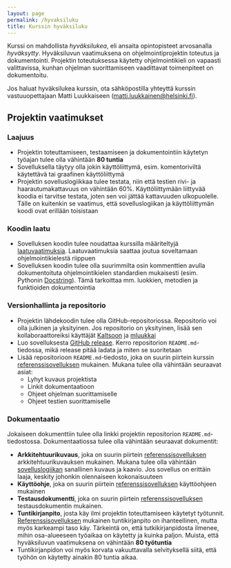 ```yaml
---
layout: page
permalink: /hyvaksiluku
title: Kurssin hyväksiluku
---
```


Kurssi on mahdollista _hyväksilukea_, eli ansaita opintopisteet arvosanalla _hyväksytty_. Hyväksiluvun vaatimuksena on ohjelmointiprojektin toteutus ja dokumentointi. Projektin toteutuksessa käytetty ohjelmointikieli on vapaasti valittavissa, kunhan ohjelman suorittamiseen vaadittavat toimenpiteet on dokumentoitu.

Jos haluat hyväksilukea kurssin, ota sähköpostilla yhteyttä kurssin vastuuopettajaan Matti Luukkaiseen (matti.luukkainen@helsinki.fi).

## Projektin vaatimukset

### Laajuus

- Projektin toteuttamiseen, testaamiseen ja dokumentointiin käytetyn työajan tulee olla vähintään **80 tuntia**
- Sovelluksella täytyy olla jokin käyttöliittymä, esim. komentoriviltä käytettävä tai graafinen käyttöliittymä
- Projektin sovelluslogiikkaa tulee testata, niin että testien rivi- ja haarautumakattavuus on vähintään 60%. Käyttöliittymään liittyvää koodia ei tarvitse testata, joten sen voi jättää kattavuuden ulkopuolelle. Tälle on kuitenkin se vaatimus, että sovelluslogiikan ja käyttöliittymän koodi ovat erillään toisistaan

### Koodin laatu

- Sovelluksen koodin tulee noudattaa kurssilla määriteltyjä [laatuvaatimuksia](/python/koodin-laatuvaatimukset). Laatuvaatimuksia saattaa joutua soveltamaan ohjelmointikielestä riippuen
- Sovelluksen koodin tulee olla suurimmilta osin kommenttien avulla dokumentoituta ohjelmointikielen standardien mukaisesti (esim. Pythonin [Docstring](/python/viikko6#docstring-ja-koodin-dokumentointi)). Tämä tarkoittaa mm. luokkien, metodien ja funktioiden dokumentointia

### Versionhallinta ja repositorio

- Projektin lähdekoodin tulee olla GitHub-repositoriossa. Repositorio voi olla julkinen ja yksityinen. Jos repositorio on yksityinen, lisää sen kollaboraattoreiksi käyttäjät [Kaltsoon](https://github.com/Kaltsoon) ja [mluukkai](https://github.com/mluukkai)
- Luo sovelluksesta [GitHub release](/release). Kerro repositorion `README.md`-tiedossa, mikä release pitää ladata ja miten se suoritetaan
- Lisää repositorioon `README.md`-tiedosto, joka on suurin piirtein kurssin [referenssisovelluksen]({{site.python_reference_app_url}}) mukainen. Mukana tulee olla vähintään seuraavat asiat:
  - Lyhyt kuvaus projektista
  - Linkit dokumentaatioon
  - Ohjeet ohjelman suorittamiselle
  - Ohjeet testien suorittamiselle

### Dokumentaatio

Jokaiseen dokumenttiin tulee olla linkki projektin repositorion `README.md`-tiedostossa. Dokumentaatiossa tulee olla vähintään seuraavat dokumentit: 

- **Arkkitehtuurikuvaus**, joka on suurin piirtein [referenssisovelluksen]({{site.python_reference_app_url}}/blob/master/dokumentaatio/arkkitehtuuri.md) arkkitehtuurikuvauksen mukainen. Mukana tulee olla vähintään [sovelluslogiikan]({{site.python_reference_app_url}}/blob/master/dokumentaatio/arkkitehtuuri.md#sovelluslogiikka) sanallinen kuvaus ja kaavio. Jos sovellus on erittäin laaja, keskity johonkin olennaiseen kokonaisuuteen
- **Käyttöohje**, joka on suurin piirtein [referenssisovelluksen]({{site.python_reference_app_url}}/blob/master/dokumentaatio/kayttoohje.md) käyttöohjeen mukainen
- **Testausdokumentti**, joka on suurin piirtein [referenssisovelluksen]({{site.python_reference_app_url}}/blob/master/dokumentaatio/testaus.md) testausdokumentin mukainen.
- **Tuntikirjanpito**, josta käy ilmi projektin toteuttamiseen käytetyt työtunnit. [Referenssisovelluksen]({{site.python_reference_app_url}}/blob/master/dokumentaatio/tuntikirjanpito.md) mukainen tuntikirjanpito on ihanteellinen, mutta myös karkeampi taso käy. Tärkeintä on, että tutkikirjanpidosta ilmenee, mihin osa-alueeseen työaikaa on käytetty ja kuinka paljon. Muista, että hyväksiluvun vaatimuksena on vähintään **80 työtuntia**
- Tuntikirjanpidon voi myös korvata vakuuttavalla selvityksellä siitä, että työhön on käytetty ainakin 80 tuntia aikaa.

